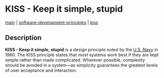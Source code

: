 # KISS - Keep it simple, stupid
[main](../../README.md) | [software-development-principles](../README.md) | [kiss](README.md)

## Description
**KISS - Keep it simple, stupid** is a design principle noted by the [U.S. Navy](https://en.wikipedia.org/wiki/U.S._Navy) in 1960. The KISS principle states that most systems work best if they are kept simple rather than made complicated. Wherever possible, complexity should be avoided in a system—as simplicity guarantees the greatest levels of user acceptance and interaction.
